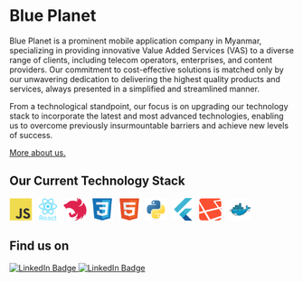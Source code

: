 # Blue Planet

Blue Planet is a prominent mobile application company in Myanmar, specializing in providing innovative Value Added Services (VAS) to a diverse range of clients, including telecom operators, enterprises, and content providers. Our commitment to cost-effective solutions is matched only by our unwavering dedication to delivering the highest quality products and services, always presented in a simplified and streamlined manner.

From a technological standpoint, our focus is on upgrading our technology stack to incorporate the latest and most advanced technologies, enabling us to overcome previously insurmountable barriers and achieve new levels of success.

[More about us.](https://blueplanet.com.mm/)

## Our Current Technology Stack

<div>
  <img src="https://github.com/devicons/devicon/blob/master/icons/javascript/javascript-original.svg" title="JavaScript" alt="JavaScript" width="40" height="40"/>&nbsp;
  <img src="https://github.com/devicons/devicon/blob/master/icons/react/react-original-wordmark.svg" title="React" alt="React" width="40" height="40"/>&nbsp;
  <img src="https://github.com/devicons/devicon/blob/master/icons/nestjs/nestjs-plain.svg" title="Nestjs" **alt="Laravel" width="40" height="40"/>&nbsp;
  <img src="https://github.com/devicons/devicon/blob/master/icons/css3/css3-original.svg"  title="CSS3" alt="CSS" width="40" height="40"/>&nbsp;
  <img src="https://github.com/devicons/devicon/blob/master/icons/html5/html5-original.svg" title="HTML5" alt="HTML" width="40" height="40"/>&nbsp;
  <img src="https://github.com/devicons/devicon/blob/master/icons/python/python-original.svg" title="Python" alt="Python" width="40" height="40"/>&nbsp;
  <img src="https://github.com/devicons/devicon/blob/master/icons/flutter/flutter-original.svg" title="Flutter" alt="Flutter" width="40" height="40"/>&nbsp;
  <img src="https://github.com/devicons/devicon/blob/master/icons/laravel/laravel-plain.svg" title="Laravel" **alt="Laravel" width="40" height="40"/>
  &nbsp;
  <img src="https://github.com/devicons/devicon/blob/master/icons/docker/docker-original.svg" title="Docker" **alt="Docker" width="40" height="40"/>
  &nbsp;
</div>

## Find us on

<div>
  <a href="https://www.linkedin.com/company/blue-planet-coltd/mycompany/">
    <img src="https://img.shields.io/badge/LinkedIn-blue?style=for-the-badge&logo=linkedin&logoColor=white" alt="LinkedIn Badge"/>
  </a>
  <a href="https://www.facebook.com/blueplanet.mm/">
    <img src="https://img.shields.io/badge/Facebook-blue?style=for-the-badge&logo=facebook&logoColor=white" alt="LinkedIn Badge"/>
  </a>
</div>
